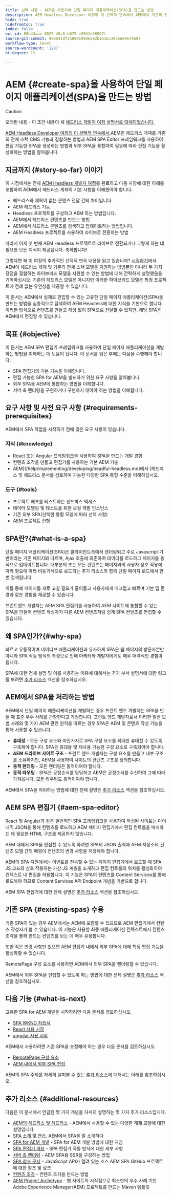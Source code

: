 ```yaml
---
title: 선택 사항 - AEM을 사용하여 단일 페이지 애플리케이션(SPA)을 만드는 방법
description: AEM Headless Developer 여정의 이 선택적 연속에서 AEM에서 기존의 전체 스택 CMS 기능과 헤드리스 게재를 결합하는 방법과 AEM SPA Editor 프레임워크를 사용하여 편집 가능한 SPA을 만드는 방법을 알아봅니다.
hide: true
hidefromtoc: true
index: false
exl-id: 80b43aae-0027-45c8-b079-e3931d58597f
source-git-commit: 9e06419f25800199dea92b161bc393e6e9670697
workflow-type: tm+mt
source-wordcount: '1287'
ht-degree: 1%

---
```


# AEM {#create-spa}을 사용하여 단일 페이지 애플리케이션(SPA)을 만드는 방법

>[!CAUTION]
>
>오래된 내용 - 이 초안 내용이 새 [헤드리스 개발자 여정 설명서로 대체되었습니다.](/help/journey-headless/developer/overview.md)

[AEM Headless Developer 여정의 이 선택적 연속에서,](overview.md)AEM은 헤드리스 게재를 기존의 전체 스택 CMS 기능과 결합하는 방법과 AEM SPA Editor 프레임워크를 사용하여 편집 가능한 SPA을 생성하는 방법과 외부 SPA을 통합하여 필요에 따라 편집 기능을 활성화하는 방법을 알아봅니다.

## 지금까지 {#story-so-far} 이야기

이 시점에서는 전체 [AEM Headless 개발자 여정](overview.md)를 완료하고 다음 사항에 대한 이해를 포함하여 AEM에서 헤드리스 게재의 기본 사항을 이해했어야 합니다.

* 헤드리스와 제목이 없는 콘텐츠 전달 간의 차이입니다.
* AEM 헤드리스 기능.
* Headless 프로젝트를 구성하고 AEM 하는 방법입니다.
* AEM에서 헤드리스 컨텐츠를 만드는 방법.
* AEM에서 헤드리스 콘텐츠를 검색하고 업데이트하는 방법입니다.
* AEM Headless 프로젝트를 사용하여 라이브로 전환하는 방법

따라서 이제 첫 번째 AEM Headless 프로젝트로 라이브로 전환되거나 그렇게 하는 데 필요한 모든 지식이 제공됩니다. 축하합니다!

그렇다면 왜 이 여정의 추가적인 선택적 연속 내용을 읽고 있습니까? [시작하기](getting-started.md#integration-levels)에서 AEM이 헤드리스 게재 및 기존의 전체 스택 모델을 지원하는 방법뿐만 아니라 두 가지 장점을 결합하는 하이브리드 모델을 지원할 수 있는 방법에 대해 간략하게 설명했음을 기억하십시오. 기존의 헤드리스 모델은 아니지만 이러한 하이브리드 모델은 특정 프로젝트에 전례 없는 유연성을 제공할 수 있습니다.

이 문서는 AEM에서 실제로 편집할 수 있는 고유한 단일 페이지 애플리케이션(SPA)을 만드는 방법을 심층적으로 탐색하여 AEM Headless에 대한 지식을 기반으로 합니다. 이러한 방식으로 컨텐츠를 만들고 헤딩 없이 SPA으로 전달할 수 있지만, 해당 SPA은 AEM에서 편집할 수 있습니다.

## 목표 {#objective}

이 문서는 AEM SPA 편집기 프레임워크를 사용하여 단일 페이지 애플리케이션을 개발하는 방법을 이해하는 데 도움이 됩니다. 이 문서를 읽은 후에는 다음을 수행해야 합니다.

* SPA 편집기의 기본 기능을 이해합니다.
* 편집 가능한 SPA for AEM을 빌드하기 위한 요구 사항을 알아봅니다.
* 외부 SPA을 AEM에 통합하는 방법을 이해합니다.
* 서버 측 렌더링을 구현하거나 구현하지 않아야 하는 방법을 이해합니다.

## 요구 사항 및 사전 요구 사항 {#requirements-prerequisites}

AEM에서 SPA 작업을 시작하기 전에 많은 요구 사항이 있습니다.

### 지식 {#knowledge}

* React 또는 Angular 프레임워크을 사용하여 SPA을 만드는 개발 경험
* 컨텐츠 조각을 만들고 편집기를 사용하는 기본 AEM 기술
* AEM](/help/implementing/developing/headful-headless.md)에서 [헤드리스 및 헤드리스 문서를 검토하여 가능한 다양한 SPA 통합 수준을 이해하십시오.

### 도구 {#tools}

* 프로젝트 배포를 테스트하는 샌드박스 액세스
* 데이터 모델링 및 테스트를 위한 로컬 개발 인스턴스
* 기존 외부 SPA(선택한 통합 모델에 따라 선택 사항)
* AEM 프로젝트 전형

## SPA란?{#what-is-a-spa}

단일 페이지 애플리케이션(SPA)은 클라이언트측에서 렌더링되고 주로 Javascript 기반이라는 기존 페이지와 다르며, Ajax 호출에 의존하여 데이터를 로드하고 페이지를 동적으로 업데이트합니다. 대부분의 또는 모든 컨텐츠는 페이지와의 사용자 상호 작용에 따라 필요에 따라 비동기식으로 로드되는 추가 리소스와 함께 단일 페이지 로드에서 한 번 검색됩니다.

이를 통해 페이지를 새로 고칠 필요가 줄어들고 사용자에게 매끄럽고 빠르며 기본 앱 환경과 같은 경험을 제공할 수 있습니다.

프런트엔드 개발자는 AEM SPA 편집기를 사용하여 AEM 사이트에 통합할 수 있는 SPA을 만들어 컨텐츠 작성자가 다른 AEM 컨텐츠처럼 쉽게 SPA 컨텐츠를 편집할 수 있습니다.

## 왜 SPA인가?{#why-spa}

빠르고 유동적이며 네이티브 애플리케이션과 유사하게 SPA은 웹 페이지의 방문자뿐만 아니라 SPA 작동 방식의 특성으로 인해 마케터와 개발자에게도 매우 매력적인 경험이 됩니다.

SPA에 대한 전체 설명 및 이를 사용하는 이유에 대해서는 추가 부서 설명서에 대한 링크를 보려면 [추가 리소스](#additional-resources) 섹션을 참조하십시오.

## AEM에서 SPA을 처리하는 방법

AEM에서 단일 페이지 애플리케이션을 개발하는 경우 프런트 엔드 개발자는 SPA을 만들 때 표준 우수 사례를 관찰한다고 가정합니다. 프런트 엔드 개발자로서 이러한 일반 모범 사례와 몇 가지 AEM 관련 원칙을 따르는 경우 SPA은 AEM 및 콘텐츠 작성 기능을 통해 사용할 수 있습니다.

* **휴대성**  - 모든 구성 요소와 마찬가지로 SPA 구성 요소를 최대한 휴대할 수 있도록 구축해야 합니다. SPA은 휴대용 및 재사용 가능한 구성 요소로 구축되어야 합니다.
* **AEM 드라이브 사이트 구조**  - 프런트 엔드 개발자는 구성 요소를 만들고 내부 구조를 소유하지만, AEM을 사용하여 사이트의 컨텐츠 구조를 정의합니다.
* **동적 렌더링**  - 모든 렌더링은 동적이여야 합니다.
* **동적 라우팅**  - SPA은 공정순서를 담당하고 AEM은 공정순서를 수신하여 그에 따라 가져옵니다. 모든 라우팅도 동적이여야 합니다.

AEM에서 SPA을 처리하는 방법에 대한 전체 설명은 [추가 리소스](#additional-resources) 섹션을 참조하십시오.

## AEM SPA 편집기 {#aem-spa-editor}

React 및 Angular과 같은 일반적인 SPA 프레임워크을 사용하여 작성된 사이트는 다이내믹 JSON을 통해 컨텐츠를 로드하고 AEM 페이지 편집기에서 편집 컨트롤을 배치하는 데 필요한 HTML 구조를 제공하지 않습니다.

AEM 내에서 SPA을 편집할 수 있도록 하려면 SPA의 JSON 출력과 AEM 저장소의 컨텐츠 모델 간의 매핑이 컨텐츠의 변경 사항을 저장해야 합니다.

AEM의 SPA 지원에서는 이벤트를 전송할 수 있는 페이지 편집기에서 로드할 때 SPA JS 코드와 상호 작용하는 가상 JS 계층을 소개하고 편집 컨트롤의 위치를 활성화하여 컨텍스트 내 편집을 허용합니다. 이 기능은 SPA의 컨텐츠를 Content Services를 통해 로드해야 하므로 Content Services API Endpoint 개념을 기반으로 합니다.

AEM SPA 편집기에 대한 전체 설명은 [추가 리소스](#additional-resources) 섹션을 참조하십시오.

## 기존 SPA {#existing-spas} 수용

기존 SPA이 있는 경우 AEM에서는 AEM에 포함할 수 있으므로 AEM 편집기에서 컨텐츠 작성자가 볼 수 있습니다. 이 기능은 사용할 최종 애플리케이션 컨텍스트에서 컨텐츠 조각을 통해 만드는 컨텐츠를 보는 데 매우 유용합니다.

또한 작은 변경 사항만 있으면 AEM 편집기 내에서 외부 SPA에 대해 특정 편집 기능을 활성화할 수 있습니다.

RemotePage 구성 요소를 사용하면 AEM에서 외부 SPA을 렌더링할 수 있습니다.

AEM에서 외부 SPA을 편집할 수 있도록 하는 방법에 대한 전체 설명은 [추가 리소스](#additional-resources) 섹션을 참조하십시오.

## 다음 기능 {#what-is-next}

고유한 SPA for AEM 개발을 시작하려면 다음 문서를 검토하십시오.

* [SPA WKND 자습서](/help/implementing/developing/hybrid/wknd-tutorial.md)
* [React 사용 시작](/help/implementing/developing/hybrid/getting-started-react.md)
* [angular 사용 시작](/help/implementing/developing/hybrid/getting-started-angular.md)

AEM에서 사용하려면 기존 SPA을 조정해야 하는 경우 다음 문서를 검토하십시오.

* [RemotePage 구성 요소](/help/implementing/developing/hybrid/remote-page.md)
* [AEM 내에서 외부 SPA 편집](/help/implementing/developing/hybrid/editing-external-spa.md)

AEM의 SPA 주제를 자세히 살펴볼 수 있는 [추가 리소스](#additional-resources)에 대해서는 아래를 참조하십시오.

## 추가 리소스 {#additional-resources}

다음은 이 문서에서 언급된 몇 가지 개념을 자세히 설명하는 몇 가지 추가 리소스입니다.

* [AEM의 헤드리스 및 헤드리스](/help/implementing/developing/headful-headless.md)  - AEM에서 사용할 수 있는 다양한 게재 모델에 대한 설명입니다
* [SPA 소개 및 연습.](/help/implementing/developing/hybrid/introduction.md) AEM에서 SPA을 잘 소개하다
* [SPA for AEM 개발](/help/implementing/developing/hybrid/developing.md)  - SPA for AEM 개발 방법에 대한 지침
* [SPA 편집기 개요](/help/implementing/developing/hybrid/editor-overview.md)  - SPA 편집기 작동 방식에 대한 세부 사항
* [서버 측 렌더링](/help/implementing/developing/hybrid/ssr.md)  - AEM SPA용 SSR을 구성하는 방법
* [SPA 참조 문서](/help/implementing/developing/hybrid/reference-materials.md)  - JavaScript API가 열려 있는 소스 AEM SPA GitHub 프로젝트에 대한 참조 및 링크
* [컨텐츠 조각](/help/assets/content-fragments/content-fragments.md)  - 컨텐츠 조각을 만드는 방법
* [AEM Project Archetype](https://experienceleague.adobe.com/docs/experience-manager-core-components/using/developing/archetype/overview.html)  - 웹 사이트의 시작점으로 최소한의 우수 사례 기반 Adobe Experience Manager(AEM) 프로젝트를 만드는 Maven 템플릿
